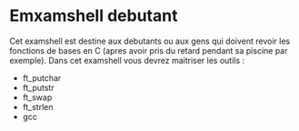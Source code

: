 # Emxamshell debutant
Cet examshell est destine aux debutants ou aux gens qui doivent revoir les fonctions de bases en C (apres avoir pris du retard pendant sa piscine par exemple).
Dans cet examshell vous devrez maitriser les outils :
- ft_putchar
- ft_putstr
- ft_swap
- ft_strlen 
- gcc